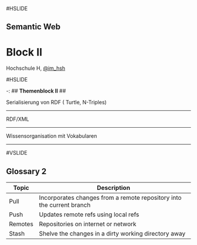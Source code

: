 #HSLIDE

## Semantic Web
# Block II

Hochschule H,
[@im_hsh](https://twitter.com/im_hsh)

#HSLIDE

-: ## __Themenblock II__ ##

   Serialisierung von RDF ( Turtle, N-Triples) 

   -------------------------------------------- 
   RDF/XML

   -------------------------------------------- 
   Wissensorganisation mit Vokabularen

   -------------------------------------------- 


#VSLIDE

## Glossary 2

Topic | Description
----- | -----------
Pull | Incorporates changes from a remote repository into the current branch
Push | Updates remote refs using local refs
Remotes | Repositories on internet or network
Stash | Shelve the changes in a dirty working directory away
